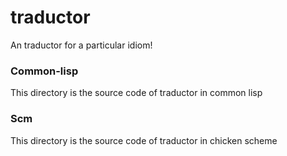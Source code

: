 # traductor
An traductor for a particular idiom!

### Common-lisp

This directory is the source code of traductor in common lisp

### Scm

This directory is the source code of traductor in chicken scheme
